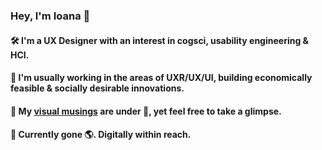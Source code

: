 ### Hey, I'm Ioana :green_heart:

#### :hammer_and_wrench: I'm a UX Designer with an interest in cogsci, usability engineering & HCI.

#### 🔭 I'm usually working in the areas of UXR/UX/UI, building economically feasible & socially desirable innovations.

#### :art: My [visual musings](https://ioanabitoiu.myportfolio.com/) are under :construction:, yet feel free to take a glimpse.

#### :compass: Currently gone :earth_americas:. Digitally within reach.


<!--
**idre07/idre07** is a ✨ _special_ ✨ repository because its `README.md` (this file) appears on your GitHub profile.

Here are some ideas to get you started:

- 🔭 I’m currently working on ...
- 🌱 I’m currently learning ...
- 👯 I’m looking to collaborate on ...
- 🤔 I’m looking for help with ...
- 💬 Ask me about ...
- 📫 How to reach me: ...
- 😄 Pronouns: ...
- ⚡ Fun fact: ...
-->


